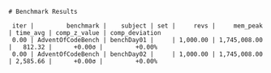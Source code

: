     # Benchmark Results
    
     iter |         benchmark |    subject | set |     revs |     mem_peak | time_avg | comp_z_value | comp_deviation 
     0.00 | AdventOfCodeBench | benchDay01 |     | 1,000.00 | 1,745,008.00 |   812.32 |      +0.00σ |         +0.00% 
     0.00 | AdventOfCodeBench | benchDay02 |     | 1,000.00 | 1,745,008.00 | 2,585.66 |      +0.00σ |         +0.00% 